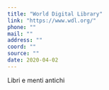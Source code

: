 ```yaml
---
title: "World Digital Library"
link: "https://www.wdl.org/"
phone: ""
mail: ""
address: ""
coord: ""
source: ""
date: 2020-04-02
---
```


Libri e menti antichi
